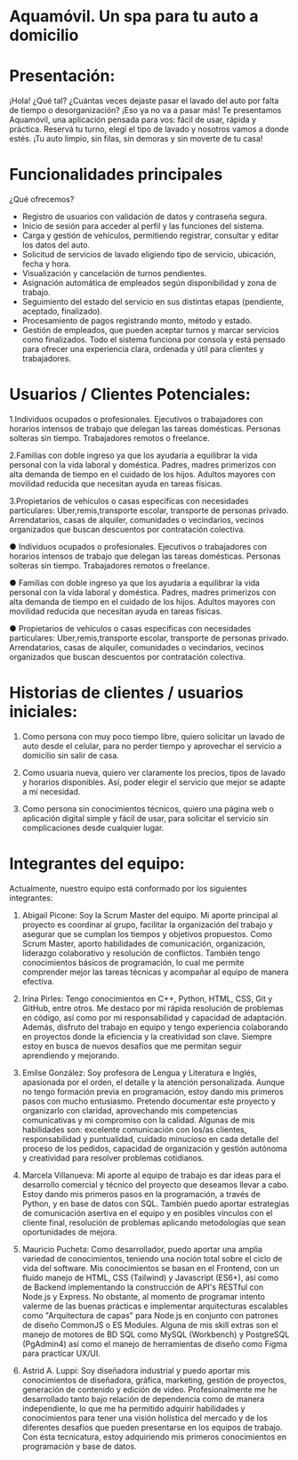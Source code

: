 # Aquamóvil. Un spa para tu auto a domicilio

# Presentación:
¡Hola! ¿Qué tal?
¿Cuántas veces dejaste pasar el lavado del auto por falta de tiempo o desorganización? ¡Eso ya no va a pasar más!
Te presentamos Aquamóvil, una aplicación pensada para vos: fácil de usar, rápida y práctica. Reservá tu turno, elegí el tipo de lavado y nosotros vamos a donde estés.
¡Tu auto limpio, sin filas, sin demoras y sin moverte de tu casa!

# Funcionalidades principales
¿Qué ofrecemos?
* Registro de usuarios con validación de datos y contraseña segura.
* Inicio de sesión para acceder al perfil y las funciones del sistema.
* Carga y gestión de vehículos, permitiendo registrar, consultar y editar los datos del auto.
* Solicitud de servicios de lavado eligiendo tipo de servicio, ubicación, fecha y hora.
* Visualización y cancelación de turnos pendientes.
* Asignación automática de empleados según disponibilidad y zona de trabajo.
* Seguimiento del estado del servicio en sus distintas etapas (pendiente, aceptado, finalizado).
* Procesamiento de pagos registrando monto, método y estado.
* Gestión de empleados, que pueden aceptar turnos y marcar servicios como finalizados.
Todo el sistema funciona por consola y está pensado para ofrecer una experiencia clara, ordenada y útil para clientes y trabajadores.

# Usuarios / Clientes Potenciales:
1.Individuos ocupados o profesionales. Ejecutivos o trabajadores con horarios intensos de trabajo que delegan las tareas domésticas. Personas solteras sin tiempo. Trabajadores remotos o freelance.

2.Familias con doble ingreso ya que los ayudaría a equilibrar la vida personal con la vida laboral y doméstica. Padres, madres primerizos con alta demanda de tiempo en el cuidado de los hijos. Adultos mayores con movilidad reducida que necesitan ayuda en tareas físicas.

3.Propietarios de vehículos o casas específicas con necesidades particulares: Uber,remis,transporte escolar, transporte de personas privado. Arrendatarios, casas de alquiler, comunidades o vecindarios, vecinos organizados que buscan descuentos por contratación colectiva.

● Individuos ocupados o profesionales. Ejecutivos o trabajadores con horarios intensos de trabajo que delegan las tareas domésticas. Personas solteras sin tiempo. Trabajadores remotos o freelance.

● Familias con doble ingreso ya que los ayudaría a equilibrar la vida personal con la vida laboral y doméstica. Padres, madres primerizos con alta demanda de tiempo en el cuidado de los hijos. Adultos mayores con movilidad reducida que necesitan ayuda en tareas físicas.

● Propietarios de vehículos o casas específicas con necesidades particulares: Uber,remis,transporte escolar, transporte de personas privado. Arrendatarios, casas de alquiler, comunidades o vecindarios, vecinos organizados que buscan descuentos por contratación colectiva.

# Historias de clientes / usuarios iniciales:
1) Como persona con muy poco tiempo libre, quiero solicitar un lavado de auto desde el celular, para no perder tiempo y aprovechar el servicio a domicilio sin salir de casa.

2) Como usuaria nueva, quiero ver claramente los precios, tipos de lavado y horarios disponibles. Así, poder elegir el servicio que mejor se adapte a mi necesidad.

3) Como persona sin conocimientos técnicos, quiero una página web o aplicación digital simple y fácil de usar, para solicitar el servicio sin complicaciones desde cualquier lugar.

# Integrantes del equipo:
Actualmente, nuestro equipo está conformado por los siguientes integrantes:

1) Abigail Picone: Soy la Scrum Master del equipo. Mi aporte principal al proyecto es coordinar al grupo, facilitar la organización del trabajo y asegurar que se cumplan los tiempos y objetivos propuestos. Como Scrum Master, aporto habilidades de comunicación, organización, liderazgo colaborativo y resolución de conflictos. También tengo conocimientos básicos de programación, lo cual me permite comprender mejor las tareas técnicas y acompañar al equipo de manera efectiva.

2) Irina Pirles: Tengo conocimientos en C++, Python, HTML, CSS, Git y GitHub, entre otros. Me destaco por mi rápida resolución de problemas en código, así como por mi responsabilidad y capacidad de adaptación. Además, disfruto del trabajo en equipo y tengo experiencia colaborando en proyectos donde la eficiencia y la creatividad son clave. Siempre estoy en busca de nuevos desafíos que me permitan seguir aprendiendo y mejorando.

3) Emilse González: Soy profesora de Lengua y Literatura e Inglés, apasionada por el orden, el detalle y la atención personalizada. Aunque no tengo formación previa en programación, estoy dando mis primeros pasos con mucho entusiasmo. Pretendo documentar este proyecto y organizarlo con claridad, aprovechando mis competencias comunicativas y mi compromiso con la calidad. Algunas de mis habilidades son: excelente comunicación con los/as clientes, responsabilidad y puntualidad, cuidado minucioso en cada detalle del proceso de los pedidos, capacidad de organización y gestión autónoma y creatividad para resolver problemas cotidianos.

4)  Marcela Villanueva: Mi aporte al equipo de trabajo es dar ideas para el desarrollo comercial y técnico del proyecto que deseamos llevar a cabo. Estoy dando mis primeros pasos en la programación, a través de Python, y en base de datos con SQL. También puedo aportar estrategias de comunicación asertiva en el equipo y en posibles vínculos con el cliente final, resolución de problemas aplicando metodologías que sean oportunidades de mejora.

5) Mauricio Pucheta: Como desarrollador, puedo aportar una amplia variedad de conocimientos, teniendo una noción total sobre el ciclo de vida del software. Mis conocimientos se basan en el Frontend, con un fluído manejo de HTML, CSS (Tailwind) y Javascript (ES6+), así como de Backend implementando la construcción de API's RESTful con Node.js y Express. No obstante, al momento de programar intento valerme de las buenas prácticas e implementar arquitecturas escalables como "Arquitectura de capas" para Node.js en conjunto con patrones de diseño CommonJS o ES Modules. Alguna de mis skill extras son el manejo de motores de BD SQL como MySQL (Workbench) y PostgreSQL (PgAdmin4) así como el manejo de herramientas de diseño como Figma para practicar UX/UI.

6) Astrid A. Luppi: Soy diseñadora industrial y puedo aportar mis conocimientos de diseñadora, gráfica, marketing, gestión de proyectos, generación de contenido y edición de video. Profesionalmente me he desarrollado tanto bajo relación de dependencia como de manera independiente, lo que me ha permitido adquirir habilidades y conocimientos para tener una visión holística del mercado y de los diferentes desafíos que pueden presentarse en los equipos de trabajo. Con ésta tecnicatura, estoy adquiriendo mis primeros conocimientos en programación y base de datos.